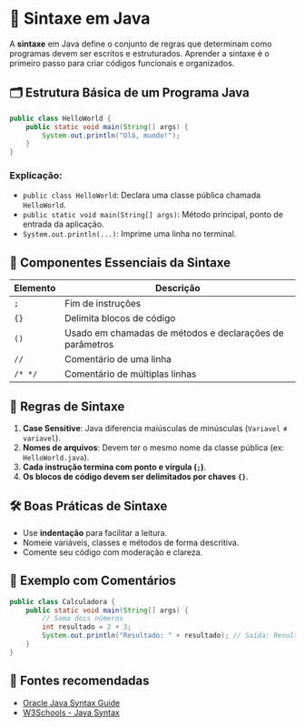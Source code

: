# 🧱 Sintaxe em Java

A **sintaxe** em Java define o conjunto de regras que determinam como programas devem ser escritos e estruturados. Aprender a sintaxe é o primeiro passo para criar códigos funcionais e organizados.

## 🗂 Estrutura Básica de um Programa Java

```java
public class HelloWorld {
    public static void main(String[] args) {
        System.out.println("Olá, mundo!");
    }
}
```

### Explicação:

- `public class HelloWorld`: Declara uma classe pública chamada `HelloWorld`.
- `public static void main(String[] args)`: Método principal, ponto de entrada da aplicação.
- `System.out.println(...)`: Imprime uma linha no terminal.

## 🧱 Componentes Essenciais da Sintaxe

| Elemento | Descrição |
|---------|-----------|
| `;`     | Fim de instruções |
| `{}`    | Delimita blocos de código |
| `()`    | Usado em chamadas de métodos e declarações de parâmetros |
| `//`    | Comentário de uma linha |
| `/* */` | Comentário de múltiplas linhas |

## 📏 Regras de Sintaxe

1. **Case Sensitive**: Java diferencia maiúsculas de minúsculas (`Variavel` ≠ `variavel`).
2. **Nomes de arquivos**: Devem ter o mesmo nome da classe pública (ex: `HelloWorld.java`).
3. **Cada instrução termina com ponto e vírgula (`;`)**.
4. **Os blocos de código devem ser delimitados por chaves `{}`**.

## 🛠 Boas Práticas de Sintaxe

- Use **indentação** para facilitar a leitura.
- Nomeie variáveis, classes e métodos de forma descritiva.
- Comente seu código com moderação e clareza.

## 💬 Exemplo com Comentários

```java
public class Calculadora {
    public static void main(String[] args) {
        // Soma dois números
        int resultado = 2 + 3;
        System.out.println("Resultado: " + resultado); // Saída: Resultado: 5
    }
}
```

## 🔗 Fontes recomendadas

- [Oracle Java Syntax Guide](https://docs.oracle.com/javase/tutorial/java/nutsandbolts/index.html)
- [W3Schools - Java Syntax](https://www.w3schools.com/java/java_syntax.asp)
